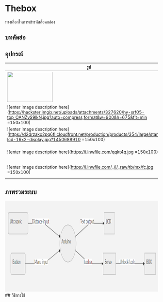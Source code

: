 # Thebox
ทางเลือกในการเข้ารหัสล็อคกล่อง

## บทคัดย่อ

## อุปกรณ์
| รูป   |      ชื่อ      |
|----------|:-------------:|
| <img src="https://do.lnwfile.com/plvjal.png" width="150" height="100"> | Arduino R3 Uno |
| ![enter image description here](https://hackster.imgix.net/uploads/attachments/327620/hy-srf05-top_OANZvS9lkN.jpg?auto=compress,format&w=900&h=675&fit=min =150x100) |  Module Ultrasonic SR05 |
| ![enter image description here](https://d2drzakx2pq6fl.cloudfront.net/production/products/354/large/standard-lcd-16x2-display.jpg?1450688910 =150x100) | LCD 16x2 |
| ![enter image description here](https://i.lnwfile.com/qqkt4q.jpg =150x100) | Switch กดติดปล่อยดับ x 3|
| ![enter image description here](https://i.lnwfile.com/_/i/_raw/tb/mx/fc.jpg =150x100) | Switch กดติดปล่อยดับสีแดง x1 |


## ภาพรวมระบบ
<img src="https://github.com/TheMhee/THEBOX/blob/master/pic/Untitled.png" width="600" height="300">
## วิธีการใช้

